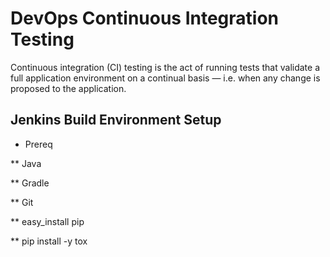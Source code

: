 # DevOps Continuous Integration Testing

Continuous integration (CI) testing is the act of running tests that validate a full application environment on a continual basis — i.e. when any change is proposed to the application. 

## Jenkins Build Environment Setup

* Prereq

** Java

** Gradle

** Git

** easy_install pip

** pip install -y tox

